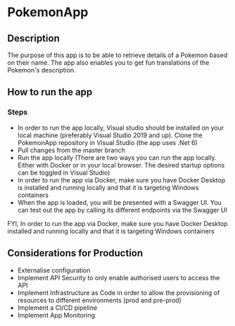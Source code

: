 # PokemonApp

## Description
The purpose of this app is to be able to retrieve details of a Pokemon based on their name. 
The app also enables you to get fun translations of the Pokemon's description.

## How to run the app
### Steps
- In order to run the app locally, Visual studio should be installed on your local machine (preferably Visual Studio 2019 and up). Clone the PokemonApp repository in Visual Studio (the app uses .Net 6)
- Pull changes from the master branch
- Run the app locally (There are two ways you can run the app locally. Either with Docker or in your local browser. The desired startup options can be 
toggled in Visual Studio)
- In order to run the app via Docker, make sure you have Docker Desktop is installed and running locally and that it is targeting Windows containers
- When the app is loaded, you will be presented with a Swagger UI. You can test out the app by calling its different endpoints via the Swagger UI

FYI, In order to run the app via Docker, make sure you have Docker Desktop installed and running locally and that it is targeting Windows containers

## Considerations for Production
- Externalise configuration
- Implement API Security to only enable authorised users to access the API
- Implement Infrastructure as Code in order to allow the provisioning of resources to different environments (prod and pre-prod)
- Implement a CI/CD pipeline
- Implement App Monitoring



